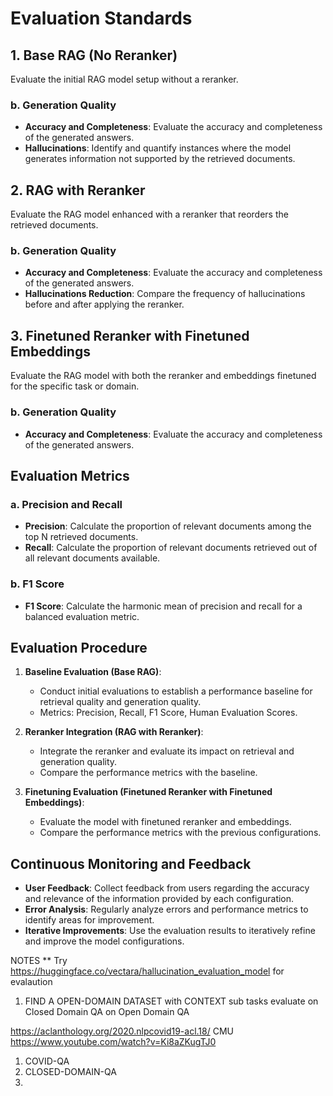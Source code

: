 # Evaluation Standards 

## 1. Base RAG (No Reranker)
Evaluate the initial RAG model setup without a reranker.

### b. Generation Quality
- **Accuracy and Completeness**: Evaluate the accuracy and completeness of the generated answers.
- **Hallucinations**: Identify and quantify instances where the model generates information not supported by the retrieved documents.

## 2. RAG with Reranker
Evaluate the RAG model enhanced with a reranker that reorders the retrieved documents.

### b. Generation Quality
- **Accuracy and Completeness**: Evaluate the accuracy and completeness of the generated answers.
- **Hallucinations Reduction**: Compare the frequency of hallucinations before and after applying the reranker.

## 3. Finetuned Reranker with Finetuned Embeddings
Evaluate the RAG model with both the reranker and embeddings finetuned for the specific task or domain.

### b. Generation Quality
- **Accuracy and Completeness**: Evaluate the accuracy and completeness of the generated answers.

## Evaluation Metrics

### a. Precision and Recall
- **Precision**: Calculate the proportion of relevant documents among the top N retrieved documents.
- **Recall**: Calculate the proportion of relevant documents retrieved out of all relevant documents available.

### b. F1 Score
- **F1 Score**: Calculate the harmonic mean of precision and recall for a balanced evaluation metric.


## Evaluation Procedure

1. **Baseline Evaluation (Base RAG)**:
   - Conduct initial evaluations to establish a performance baseline for retrieval quality and generation quality.
   - Metrics: Precision, Recall, F1 Score, Human Evaluation Scores.

2. **Reranker Integration (RAG with Reranker)**:
   - Integrate the reranker and evaluate its impact on retrieval and generation quality.
   - Compare the performance metrics with the baseline.

3. **Finetuning Evaluation (Finetuned Reranker with Finetuned Embeddings)**:
   - Evaluate the model with finetuned reranker and embeddings.
   - Compare the performance metrics with the previous configurations.

## Continuous Monitoring and Feedback

- **User Feedback**: Collect feedback from users regarding the accuracy and relevance of the information provided by each configuration.
- **Error Analysis**: Regularly analyze errors and performance metrics to identify areas for improvement.
- **Iterative Improvements**: Use the evaluation results to iteratively refine and improve the model configurations.


NOTES
** Try https://huggingface.co/vectara/hallucination_evaluation_model for evalaution

1. FIND A OPEN-DOMAIN DATASET with CONTEXT
sub tasks evaluate
on Closed Domain QA
on Open Domain QA

https://aclanthology.org/2020.nlpcovid19-acl.18/
CMU 
https://www.youtube.com/watch?v=Ki8aZKugTJ0


1. COVID-QA
2. CLOSED-DOMAIN-QA
3. 